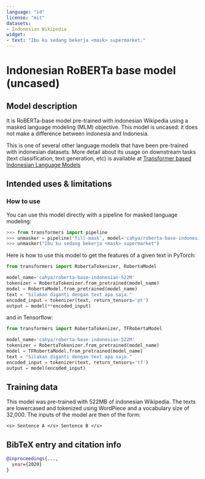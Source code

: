 ```yaml
---
language: "id"
license: "mit"
datasets:
- Indonesian Wikipedia
widget:
- text: "Ibu ku sedang bekerja <mask> supermarket."
---
```


# Indonesian RoBERTa base model (uncased) 

## Model description
It is RoBERTa-base model pre-trained with indonesian Wikipedia using a masked language modeling (MLM) objective. This 
model is uncased: it does not make a difference between indonesia and Indonesia.

This is one of several other language models that have been pre-trained with indonesian datasets. More detail about 
its usage on downstream tasks (text classification, text generation, etc) is available at [Transformer based Indonesian Language Models](https://github.com/cahya-wirawan/indonesian-language-models/tree/master/Transformers)

## Intended uses & limitations

### How to use
You can use this model directly with a pipeline for masked language modeling:
```python
>>> from transformers import pipeline
>>> unmasker = pipeline('fill-mask', model='cahya/roberta-base-indonesian-522M')
>>> unmasker("Ibu ku sedang bekerja <mask> supermarket")

```
Here is how to use this model to get the features of a given text in PyTorch:
```python
from transformers import RobertaTokenizer, RobertaModel

model_name='cahya/roberta-base-indonesian-522M'
tokenizer = RobertaTokenizer.from_pretrained(model_name)
model = RobertaModel.from_pretrained(model_name)
text = "Silakan diganti dengan text apa saja."
encoded_input = tokenizer(text, return_tensors='pt')
output = model(**encoded_input)
```
and in Tensorflow:
```python
from transformers import RobertaTokenizer, TFRobertaModel

model_name='cahya/roberta-base-indonesian-522M'
tokenizer = RobertaTokenizer.from_pretrained(model_name)
model = TFRobertaModel.from_pretrained(model_name)
text = "Silakan diganti dengan text apa saja."
encoded_input = tokenizer(text, return_tensors='tf')
output = model(encoded_input)
```

## Training data

This model was pre-trained with 522MB of indonesian Wikipedia.
The texts are lowercased and tokenized using WordPiece and a vocabulary size of 32,000. The inputs of the model are 
then of the form:

```<s> Sentence A </s> Sentence B </s>```

## BibTeX entry and citation info

```bibtex
@inproceedings{...,
  year={2020}
}
```
